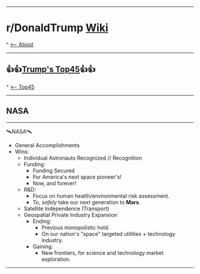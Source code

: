 -----

# **r/DonaldTrump [Wiki](https://www.reddit.com/r/DonaldTrump/wiki/index)**

^ [<-- About](https://www.reddit.com/r/DonaldTrump/wiki/donaldtrump)

-----

## 👍👍[Trump's Top45](https://www.reddit.com/r/donaldtrump/wiki/top45)👍👍

^ [<-- Top45](https://www.reddit.com/r/donaldtrump/wiki/top45)

-----

## NASA

-----

🛰️NASA🛰️

- General Accomplishments 
- Wins:
  - Individual Astronauts Recognized // Recognition
  - Funding:
    - Funding Secured
    - For America's next space pioneer's!
    - Now, and forever!
  - R&D:
    - Focus on human health/environmental risk assessment.
    - To, *safely*  take our next generation to **Mars**.
  - Satellite Independence (Transport)
  - Geospatial Private Industry Expansion
    - Ending:
      - Previous monopolistic hold. 
      - On our nation's "space" targeted utilities + technology industry.
    - Gaining:
      - New frontiers, for science and technology market exploration.

-----